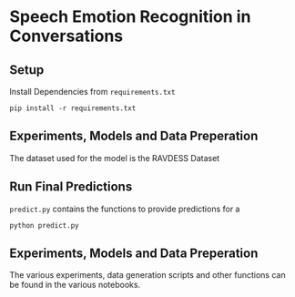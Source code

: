 # Speech Emotion Recognition in Conversations

## Setup
Install Dependencies from ```requirements.txt```
```
pip install -r requirements.txt
```
## Experiments, Models and Data Preperation
The dataset used for the model is the RAVDESS Dataset

## Run Final Predictions
```predict.py``` contains the functions to provide predictions for a
```
python predict.py
```

## Experiments, Models and Data Preperation
The various experiments, data generation scripts and other functions can be found in the various notebooks. 
